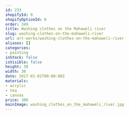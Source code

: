 ```yaml
---
id: 233
shopifyId: 0
shopifyOptionId: 0
order: 349
title: Washing clothes on the Mahaweli river
slug: washing-clothes-on-the-mahaweli-river
url: art-works/washing-clothes-on-the-mahaweli-river
aliases: []
categories:
- painting
inStock: false
isVisible: false
height: 30
width: 30
date: 2017-01-01T00:00:00Z
materials:
- acrylic
- tea
- canvas
price: 300
mainImage: washing_clothes_on_the_mahaweli_river.jpg
---
```

